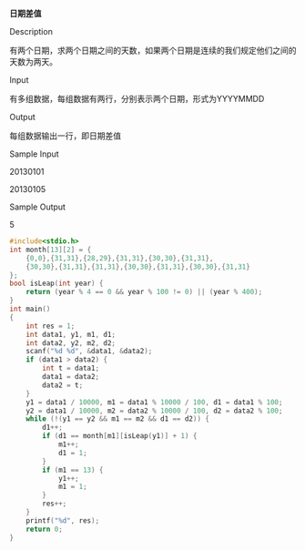 **日期差值**

Description

有两个日期，求两个日期之间的天数，如果两个日期是连续的我们规定他们之间的天数为两天。 

Input

有多组数据，每组数据有两行，分别表示两个日期，形式为YYYYMMDD 

Output

每组数据输出一行，即日期差值 

Sample Input

20130101

20130105

Sample Output

5

```c++
#include<stdio.h>
int month[13][2] = {
	{0,0},{31,31},{28,29},{31,31},{30,30},{31,31},
	{30,30},{31,31},{31,31},{30,30},{31,31},{30,30},{31,31}
};
bool isLeap(int year) {
	return (year % 4 == 0 && year % 100 != 0) || (year % 400);
}
int main()
{
	int res = 1;
	int data1, y1, m1, d1;
	int data2, y2, m2, d2;
	scanf("%d %d", &data1, &data2);
	if (data1 > data2) {
		int t = data1;
		data1 = data2;
		data2 = t;
	}
	y1 = data1 / 10000, m1 = data1 % 10000 / 100, d1 = data1 % 100;
	y2 = data1 / 10000, m2 = data2 % 10000 / 100, d2 = data2 % 100;
	while (!(y1 == y2 && m1 == m2 && d1 == d2)) {
		d1++;
		if (d1 == month[m1][isLeap(y1)] + 1) {
			m1++;
			d1 = 1;
		}
		if (m1 == 13) {
			y1++;
			m1 = 1;
		}
		res++;
	}
	printf("%d", res);
	return 0;
}
```
